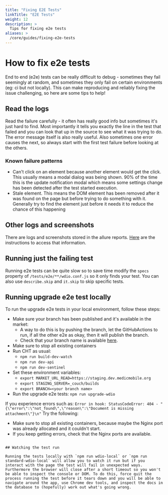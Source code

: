 ```yaml
---
title: "Fixing E2E Tests"
linkTitle: "E2E Tests"
weight: 12
description: >
  Tips for fixing e2e tests
aliases: >
  /core/guides/fixing-e2e-tests
---
```


# How to fix e2e tests

End to end (e2e) tests can be really difficult to debug - sometimes they fail seemingly at random, and sometimes they only fail on certain environments (eg: ci but not locally). This can make reproducing and reliably fixing the issue challenging, so here are some tips to help!

## Read the logs

Read the failure carefully - it often has really good info but sometimes it's just hard to find. Most importantly it tells you exactly the line in the test that failed and you can look that up in the source to see what it was trying to do. The error message itself is also really useful. Also sometimes one error causes the next, so always start with the first test failure before looking at the others.

### Known failure patterns

- Can't click on an element because another element would get the click. This usually means a modal dialog was being shown. 90% of the time this is the update notification modal which means some settings change has been detected after the test started execution.
- Stale element. This means the DOM element has been removed after it was found on the page but before trying to do something with it. Generally try to find the element just before it needs it to reduce the chance of this happening

## Other logs and screenshots

There are logs and screenshots stored in the allure reports. [Here](https://github.com/medic/cht-core/blob/master/TESTING.md#view-the-ci-report) are the instructions to access that information.

## Running just the failing test

Running e2e tests can be quite slow so to save time modify the `specs` property of `/tests/e2e/**/wdio.conf.js` so it only finds your test. You can also use `describe.skip` and `it.skip` to skip specific tests.

## Running upgrade e2e test locally 

To run the upgrade e2e tests in your local environment, follow these steps:
- Make sure your branch has been published and it's available in the market:
  - A way to do this is by pushing the branch, let the GitHubActions to run, if all the other e2e as okay, then it will publish the branch.
  - Check that your branch name is available [here](https://staging.dev.medicmobile.org/_couch/builds_4/_design/builds/_view/releases). 
- Make sure to stop all existing containers
- Run CHT as usual:
  - `npm run build-dev-watch`
  - `npm run dev-api`
  - `npm run dev-sentinel`
- Set these environment variables:
  - `export MARKET_URL_READ=https://staging.dev.medicmobile.org`
  - `export STAGING_SERVER=_couch/builds`
  - `export BRANCH=<your branch name>`
- Run the upgrade e2e tests: `npm run upgrade-wdio`

If you experience errors such as:
`Error in hook: StatusCodeError: 404 - "{\"error\":\"not_found\",\"reason\":\"Document is missing attachment\"}\n"` 
Try the following: 
- Make sure to stop all existing containers, because maybe the Nginx port was already allocated and it couldn't start.
- If you keep getting errors, check that the Nginx ports are available.

```

## Watching the test run

Running the tests locally with `npm run wdio-local` or `npm run standard-wdio-local` will allow you to watch it run but if you interact with the page the test will fail in unexpected ways. Furthermore the browser will close after a short timeout so you won't be able to inspect the console or DOM. To do this, force quit the process running the test before it tears down and you will be able to navigate around the app, use Chrome dev tools, and inspect the docs in the database to (hopefully) work out what's going wrong.
